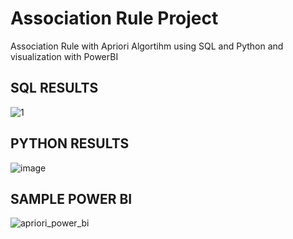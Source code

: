 # Association Rule Project 
Association Rule with Apriori Algortihm using SQL and Python and visualization with PowerBI

## SQL RESULTS

![1](https://user-images.githubusercontent.com/63555029/229739567-4cd8d468-6b0b-46d4-bc75-62016a9fa573.png)

## PYTHON RESULTS

![image](https://user-images.githubusercontent.com/63555029/229740334-9ada56c4-57ca-4d02-9f0b-e1ec1bbd10f6.png)

## SAMPLE POWER BI

![apriori_power_bi](https://user-images.githubusercontent.com/63555029/229741819-3e51d053-860c-4b81-85e9-d7049f43bf25.png)
